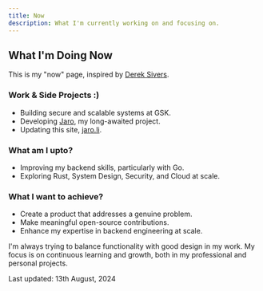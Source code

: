 ```yaml
---
title: Now
description: What I'm currently working on and focusing on.
---
```


## What I'm Doing Now

This is my "now" page, inspired by [Derek Sivers](https://nownownow.com/about).

### Work & Side Projects :)

- Building secure and scalable systems at GSK.
- Developing [Jaro](https://jaroli.me), my long-awaited project.
- Updating this site, [jaro.li](https://jaro.li).

### What am I upto?

- Improving my backend skills, particularly with Go.
- Exploring Rust, System Design, Security, and Cloud at scale.

### What I want to achieve?

- Create a product that addresses a genuine problem.
- Make meaningful open-source contributions.
- Enhance my expertise in backend engineering at scale.

I'm always trying to balance functionality with good design in my work. My focus is on continuous learning and growth, both in my professional and personal projects.

Last updated: 13th August, 2024